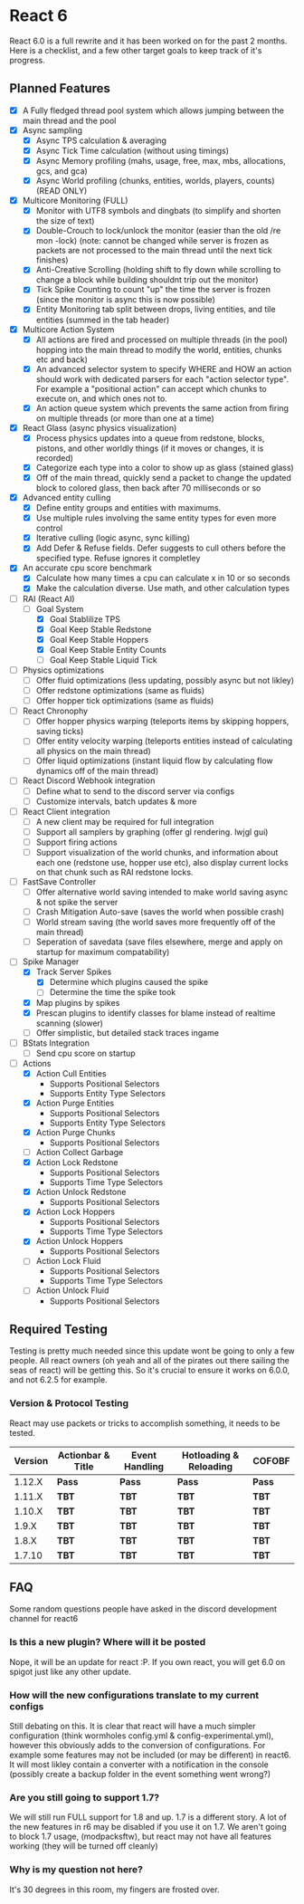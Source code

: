 # React 6
React 6.0 is a full rewrite and it has been worked on for the past 2 months. Here is a checklist, and a few other target goals to keep track of it's progress.

## Planned Features
* [x] A Fully fledged thread pool system which allows jumping between the main thread and the pool
* [x] Async sampling
  * [x] Async TPS calculation & averaging
  * [x] Async Tick Time calculation (without using timings)
  * [x] Async Memory profiling (mahs, usage, free, max, mbs, allocations, gcs, and gca)
  * [x] Async World profiling (chunks, entities, worlds, players, counts) (READ ONLY)
* [x] Multicore Monitoring (FULL)
  * [x] Monitor with UTF8 symbols and dingbats (to simplify and shorten the size of text)
  * [x] Double-Crouch to lock/unlock the monitor (easier than the old /re mon -lock) (note: cannot be changed while server is frozen as packets are not processed to the main thread until the next tick finishes)
  * [x] Anti-Creative Scrolling (holding shift to fly down while scrolling to change a block while building shouldnt trip out the monitor)
  * [x] Tick Spike Counting to count "up" the time the server is frozen (since the monitor is async this is now possible)
  * [x] Entity Monitoring tab split between drops, living entities, and tile entities (summed in the tab header)
* [x] Multicore Action System
  * [x] All actions are fired and processed on multiple threads (in the pool) hopping into the main thread to modify the world, entities, chunks etc and back)
  * [x] An advanced selector system to specify WHERE and HOW an action should work with dedicated parsers for each "action selector type". For example a "positional action" can accept which chunks to execute on, and which ones not to.
  * [x] An action queue system which prevents the same action from firing on multiple threads (or more than one at a time)
* [x] React Glass (async physics visualization)
  * [x] Process physics updates into a queue from redstone, blocks, pistons, and other worldly things (if it moves or changes, it is recorded)
  * [x] Categorize each type into a color to show up as glass (stained glass)
  * [x] Off of the main thread, quickly send a packet to change the updated block to colored glass, then back after 70 milliseconds or so
* [x] Advanced entity culling
  * [x] Define entity groups and entities with maximums. 
  * [x] Use multiple rules involving the same entity types for even more control
  * [x] Iterative culling (logic async, sync killing)
  * [x] Add Defer & Refuse fields. Defer suggests to cull others before the specified type. Refuse ignores it completley
* [x] An accurate cpu score benchmark
  * [x] Calculate how many times a cpu can calculate x in 10 or so seconds
  * [x] Make the calculation diverse. Use math, and other calculation types
* [ ] RAI (React AI)
  * [ ] Goal System
    * [x] Goal Stablilize TPS
    * [x] Goal Keep Stable Redstone
    * [x] Goal Keep Stable Hoppers
    * [x] Goal Keep Stable Entity Counts
    * [ ] Goal Keep Stable Liquid Tick
* [ ] Physics optimizations
  * [ ] Offer fluid optimizations (less updating, possibly async but not likley)
  * [ ] Offer redstone optimizations (same as fluids)
  * [ ] Offer hopper tick optimizations (same as fluids)
* [ ] React Chronophy
  * [ ] Offer hopper physics warping (teleports items by skipping hoppers, saving ticks)
  * [ ] Offer entity velocity warping (teleports entities instead of calculating all physics on the main thread)
  * [ ] Offer liquid optimizations (instant liquid flow by calculating flow dynamics off of the main thread)
* [ ] React Discord Webhook integration
  * [ ] Define what to send to the discord server via configs
  * [ ] Customize intervals, batch updates & more
* [ ] React Client integration
  * [ ] A new client may be required for full integration
  * [ ] Support all samplers by graphing (offer gl rendering. lwjgl gui)
  * [ ] Support firing actions
  * [ ] Support visualization of the world chunks, and information about each one (redstone use, hopper use etc), also display current locks on that chunk such as RAI redstone locks.
* [ ] FastSave Controller
  * [ ] Offer alternative world saving intended to make world saving async & not spike the server
  * [ ] Crash Mitigation Auto-save (saves the world when possible crash)
  * [ ] World stream saving (the world saves more frequently off of the main thread)
  * [ ] Seperation of savedata (save files elsewhere, merge and apply on startup for maximum compatability)
* [ ] Spike Manager
  * [x] Track Server Spikes
    * [x] Determine which plugins caused the spike
    * [ ] Determine the time the spike took
  * [x] Map plugins by spikes
  * [x] Prescan plugins to identify classes for blame instead of realtime scanning (slower)
  * [ ] Offer simplistic, but detailed stack traces ingame
* [ ] BStats Integration
  * [ ] Send cpu score on startup
* [ ] Actions
  * [x] Action Cull Entities
    * Supports Positional Selectors
    * Supports Entity Type Selectors
  * [x] Action Purge Entities
    * Supports Positional Selectors
    * Supports Entity Type Selectors
  * [x] Action Purge Chunks
    * Supports Positional Selectors
  * [ ] Action Collect Garbage
  * [x] Action Lock Redstone
    * Supports Positional Selectors
    * Supports Time Type Selectors
  * [x] Action Unlock Redstone
    * Supports Positional Selectors
  * [x] Action Lock Hoppers
    * Supports Positional Selectors
    * Supports Time Type Selectors
  * [x] Action Unlock Hoppers
    * Supports Positional Selectors
  * [ ] Action Lock Fluid
    * Supports Positional Selectors
    * Supports Time Type Selectors
  * [ ] Action Unlock Fluid
    * Supports Positional Selectors
  
  
## Required Testing
Testing is pretty much needed since this update wont be going to only a few people. All react owners (oh yeah and all of the pirates out there sailing the seas of react) will be getting this. So it's crucial to ensure it works on 6.0.0, and not 6.2.5 for example.

### Version & Protocol Testing
React may use packets or tricks to accomplish something, it needs to be tested.

| Version | Actionbar & Title | Event Handling | Hotloading & Reloading | COFOBF |
|---|---|---|---|---|
| 1.12.X | **Pass** | **Pass** | **Pass** | **Pass** |
| 1.11.X | **TBT** | **TBT** | **TBT** | **TBT** |
| 1.10.X | **TBT** | **TBT** | **TBT** | **TBT** |
| 1.9.X | **TBT** | **TBT** | **TBT** | **TBT** |
| 1.8.X | **TBT** | **TBT** | **TBT** | **TBT** |
| 1.7.10 | **TBT** | **TBT** | **TBT** | **TBT** |

## FAQ
Some random questions people have asked in the discord development channel for react6

### Is this a new plugin? Where will it be posted
Nope, it will be an update for react :P. If you own react, you will get 6.0 on spigot just like any other update.

### How will the new configurations translate to my current configs
Still debating on this. It is clear that react will have a much simpler configuration (think wormholes config.yml & config-experimental.yml), however this obviously adds to the conversion of configurations. For example some features may not be included (or may be different) in react6. It will most likley contain a converter with a notification in the console (possibly create a backup folder in the event something went wrong?)

### Are you still going to support 1.7?
We will still run FULL support for 1.8 and up. 1.7 is a different story. A lot of the new features in r6 may be disabled if you use it on 1.7. We aren't going to block 1.7 usage, (modpacksftw), but react may not have all features working (they will be turned off cleanly)

### Why is my question not here?
It's 30 degrees in this room, my fingers are frosted over.
